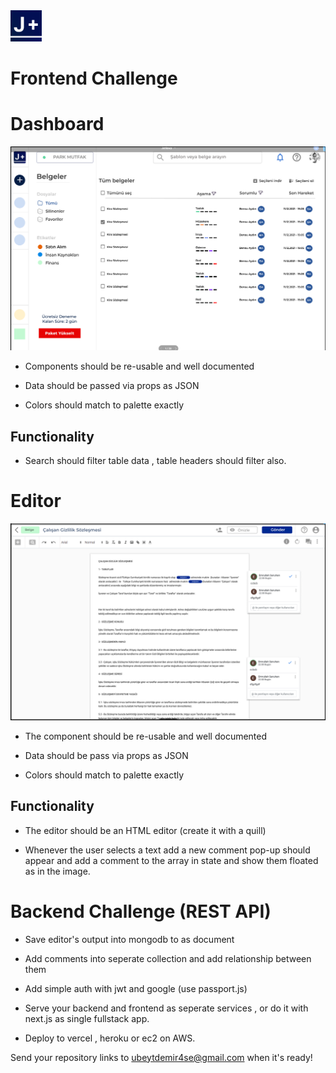 <img src="./assets/Logo_Kare_1.png" width="50">

# Frontend Challenge

# Dashboard

<img src="./assets/dashboard.PNG">

- Components should be re-usable and well documented

- Data should be passed via props as JSON

- Colors should match to palette exactly

## Functionality

- Search should filter table data , table headers should filter also.

# Editor

<img src="./assets/editor.PNG">

- The component should be re-usable and well documented

- Data should be pass via props as JSON

- Colors should match to palette exactly

## Functionality

- The editor should be an HTML editor (create it with a quill)

- Whenever the user selects a text add a new comment pop-up should appear and add a comment to the array in state and show them floated as in the image.

# Backend Challenge (REST API)

- Save editor's output into mongodb to as document

- Add comments into seperate collection and add relationship between them

- Add simple auth with jwt and google (use passport.js)

- Serve your backend and frontend as seperate services , or do it with next.js as single fullstack app.

- Deploy to vercel , heroku or ec2 on AWS.

Send your repository links to ubeytdemir4se@gmail.com when it's ready!
